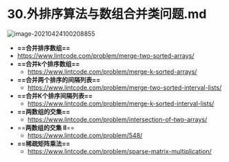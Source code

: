 # 30.外排序算法与数组合并类问题.md

![image-20210424100208855](https://raw.githubusercontent.com/TWDH/Leetcode-From-Zero/pictures/img/image-20210424100208855.png)

*  **==合并排序数组==**
  * https://www.lintcode.com/problem/merge-two-sorted-arrays/
* **==合并k个排序数组==**
  * https://www.lintcode.com/problem/merge-k-sorted-arrays/
* **==合并两个排序的间隔列表==**
  * https://www.lintcode.com/problem/merge-two-sorted-interval-lists/
* **==合并K个排序间隔列表==**
  * https://www.lintcode.com/problem/merge-k-sorted-interval-lists/
* **==两数组的交集==**
  * https://www.lintcode.com/problem/intersection-of-two-arrays/
* ==**两数组的交集 II**==
  * https://www.lintcode.com/problem/548/
* **==稀疏矩阵乘法==**
  * https://www.lintcode.com/problem/sparse-matrix-multiplication/

